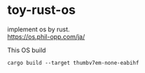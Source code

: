 # toy-rust-os
implement os by rust.  
https://os.phil-opp.com/ja/  

This OS build
```
cargo build --target thumbv7em-none-eabihf
```